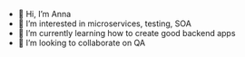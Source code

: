 - 👋 Hi, I’m Anna
- 👀 I’m interested in microservices, testing, SOA
- 🌱 I’m currently learning how to create good backend apps
- 💞️ I’m looking to collaborate on QA
<!---
avodneva/avodneva is a ✨ special ✨ repository because its `README.md` (this file) appears on your GitHub profile.
You can click the Preview link to take a look at your changes.
--->
